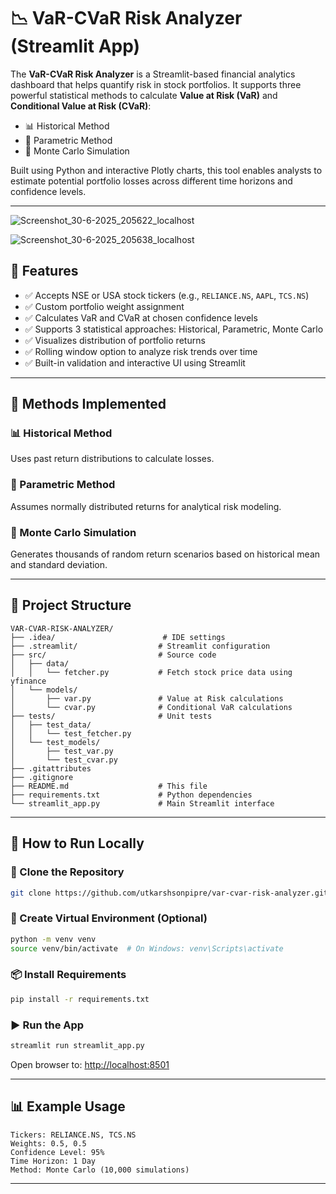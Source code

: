 # 📉 VaR-CVaR Risk Analyzer (Streamlit App)

The **VaR-CVaR Risk Analyzer** is a Streamlit-based financial analytics dashboard that helps quantify risk in stock portfolios. It supports three powerful statistical methods to calculate **Value at Risk (VaR)** and **Conditional Value at Risk (CVaR)**:

* 📊 Historical Method
* 🧠 Parametric Method
* 🧪 Monte Carlo Simulation

Built using Python and interactive Plotly charts, this tool enables analysts to estimate potential portfolio losses across different time horizons and confidence levels.

---
![Screenshot_30-6-2025_205622_localhost](https://github.com/user-attachments/assets/e8c4f784-4185-4515-97b8-226c1298634c)

![Screenshot_30-6-2025_205638_localhost](https://github.com/user-attachments/assets/3ec209b9-f619-438d-a259-6a2f435bfe55)


## 📌 Features

* ✅ Accepts NSE or USA stock tickers (e.g., `RELIANCE.NS`, `AAPL`, `TCS.NS`)
* ✅ Custom portfolio weight assignment
* ✅ Calculates VaR and CVaR at chosen confidence levels
* ✅ Supports 3 statistical approaches: Historical, Parametric, Monte Carlo
* ✅ Visualizes distribution of portfolio returns
* ✅ Rolling window option to analyze risk trends over time
* ✅ Built-in validation and interactive UI using Streamlit

---

## 🧠 Methods Implemented

### 📊 Historical Method

Uses past return distributions to calculate losses.

### 🧠 Parametric Method

Assumes normally distributed returns for analytical risk modeling.

### 🧪 Monte Carlo Simulation

Generates thousands of random return scenarios based on historical mean and standard deviation.

---

## 📁 Project Structure

```plaintext
VAR-CVAR-RISK-ANALYZER/
├── .idea/                        # IDE settings
├── .streamlit/                  # Streamlit configuration
├── src/                         # Source code
│   ├── data/
│   │   └── fetcher.py           # Fetch stock price data using yfinance
│   └── models/
│       ├── var.py               # Value at Risk calculations
│       └── cvar.py              # Conditional VaR calculations
├── tests/                       # Unit tests
│   ├── test_data/
│   │   └── test_fetcher.py
│   └── test_models/
│       ├── test_var.py
│       └── test_cvar.py
├── .gitattributes
├── .gitignore
├── README.md                    # This file
├── requirements.txt             # Python dependencies
└── streamlit_app.py             # Main Streamlit interface
```

---

## 🚀 How to Run Locally

### 🔁 Clone the Repository

```bash
git clone https://github.com/utkarshsonpipre/var-cvar-risk-analyzer.git
```

### 🐍 Create Virtual Environment (Optional)

```bash
python -m venv venv
source venv/bin/activate  # On Windows: venv\Scripts\activate
```

### 📦 Install Requirements

```bash
pip install -r requirements.txt
```

### ▶️ Run the App

```bash
streamlit run streamlit_app.py
```

Open browser to: [http://localhost:8501](http://localhost:8501)

---

## 📊 Example Usage

```text
Tickers: RELIANCE.NS, TCS.NS
Weights: 0.5, 0.5
Confidence Level: 95%
Time Horizon: 1 Day
Method: Monte Carlo (10,000 simulations)
```

---

